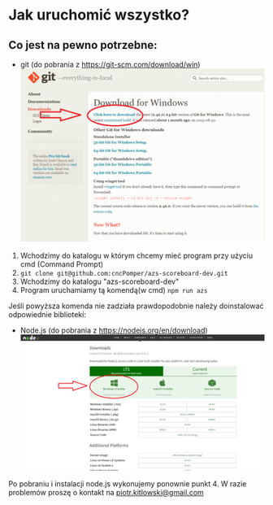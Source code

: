 # Jak uruchomić wszystko?

## Co jest na pewno potrzebne:

- git (do pobrania z https://git-scm.com/download/win)
  ![Jak pobrać git'a](./instruction_details/download_git.png)

1. Wchodzimy do katalogu w którym chcemy mieć program przy użyciu cmd (Command Prompt)
2. `git clone git@github.com:cncPomper/azs-scoreboard-dev.git`
3. Wchodzimy do katalogu "azs-scoreboard-dev"
4. Program uruchamiamy tą komendą(w cmd) `npm run azs`

Jeśli powyższa komenda nie zadziała prawdopodobnie należy doinstalować odpowiednie biblioteki:

- Node.js (do pobrania z https://nodejs.org/en/download)
  ![Jak pobrać node'a](./instruction_details/download_node.png)

Po pobraniu i instalacji node.js wykonujemy ponownie punkt 4.
W razie problemów proszę o kontakt na piotr.kitlowski@gmail.com

